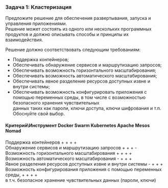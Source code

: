 ### Задача 1: Кластеризация  
Предложите решение для обеспечения развертывания, запуска и управления приложениями.  
Решение может состоять из одного или нескольких программных продуктов и должно описывать способы и принципы их взаимодействия.  

Решение должно соответствовать следующим требованиям:  

- Поддержка контейнеров;  
- Обеспечивать обнаружение сервисов и маршрутизацию запросов;  
- Обеспечивать возможность горизонтального масштабирования;  
- Обеспечивать возможность автоматического масштабирования;  
- Обеспечивать явное разделение ресурсов доступных извне и внутри системы;  
- Обеспечивать возможность конфигурировать приложения с помощью переменных среды, в том числе с возможностью безопасного хранения чувствительных  
  данных таких как пароли, ключи доступа, ключи шифрования и т.п.
Обоснуйте свой выбор.  

#### Критерий\Инструмент                                              Docker Swarm  Kubernetes	Apache Mesos     Nomad  	
Поддержка контейнеров                                                      +           +            +              +  
Обнаружение сервисов и маршрутизацию запросов                              +           +            +              -
Возможность горизонтального масштабирования                                +           +            +              +  
Возможность автоматического масштабирования                                -           +            +              +  
Явное разделения ресурсов доступных извне и внутри системы                 -           +            +              +  
Возможность конфигурирования приложения с помощью переменных среды,        +           +            +              +    
в т.ч. безопасное хранение чувствительных данных (пароли, ключи)  


